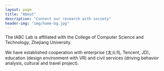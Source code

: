 ```yaml
---
layout: page
title: "About"
description: "Connect our research with society"
header-img: "img/home-bg.jpg"
---
```


The IABC Lab is affiliated with the College of Computer Science and Technology, Zhejiang University. 

We have established cooperation with enterprise (太火鸟, Tencent, JD), education (design environment with VR) and civil services (driving behavior analysis, cultural and travel project).
	
